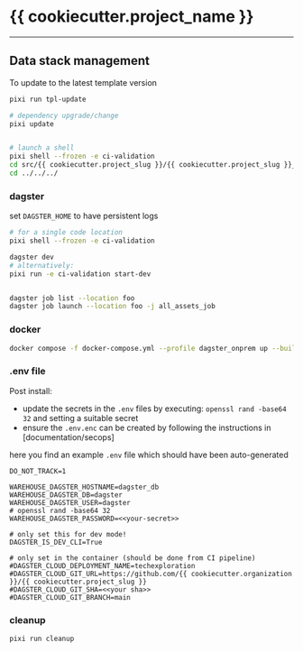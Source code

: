 # {{ cookiecutter.project_name }}
---

## Data stack management

To update to the latest template version

```bash
pixi run tpl-update
```

```bash
# dependency upgrade/change
pixi update


# launch a shell
pixi shell --frozen -e ci-validation
cd src/{{ cookiecutter.project_slug }}/{{ cookiecutter.project_slug }}_dbt/ && dbt deps
cd ../../../
```

### dagster

set `DAGSTER_HOME` to have persistent logs

```bash
# for a single code location
pixi shell --frozen -e ci-validation

dagster dev
# alternatively:
pixi run -e ci-validation start-dev


dagster job list --location foo
dagster job launch --location foo -j all_assets_job
```

### docker

```bash
docker compose -f docker-compose.yml --profile dagster_onprem up --build
```

### .env  file

Post install:

- update the secrets in the `.env` files by executing: `openssl rand -base64 32` and setting a suitable secret
- ensure the `.env.enc` can be created by following the instructions in [documentation/secops]

here you find an example `.env` file which should have been auto-generated

```
DO_NOT_TRACK=1

WAREHOUSE_DAGSTER_HOSTNAME=dagster_db
WAREHOUSE_DAGSTER_DB=dagster
WAREHOUSE_DAGSTER_USER=dagster
# openssl rand -base64 32
WAREHOUSE_DAGSTER_PASSWORD=<<your-secret>>

# only set this for dev mode!
DAGSTER_IS_DEV_CLI=True

# only set in the container (should be done from CI pipeline)
#DAGSTER_CLOUD_DEPLOYMENT_NAME=techexploration
#DAGSTER_CLOUD_GIT_URL=https://github.com/{{ cookiecutter.organization }}/{{ cookiecutter.project_slug }}
#DAGSTER_CLOUD_GIT_SHA=<<your sha>>
#DAGSTER_CLOUD_GIT_BRANCH=main
```

### cleanup

```bash
pixi run cleanup
```